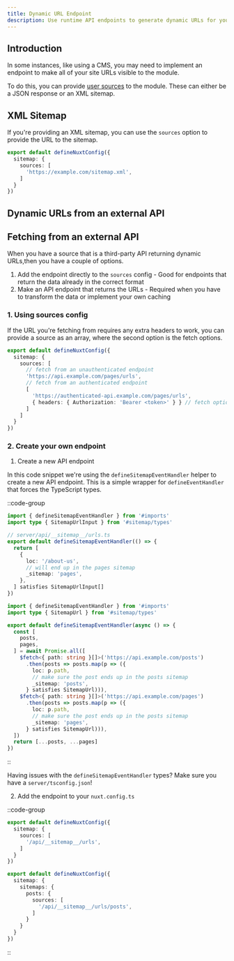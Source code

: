 ```yaml
---
title: Dynamic URL Endpoint
description: Use runtime API endpoints to generate dynamic URLs for your sitemap.
---
```


## Introduction

In some instances, like using a CMS, you may need to implement an endpoint to make
all of your site URLs visible to the module.

To do this, you can provide [user sources](/docs/sitemap/getting-started/data-sources) to the module. These can either be 
a JSON response or an XML sitemap.

## XML Sitemap

If you're providing an XML sitemap, you can use the `sources` option to provide the URL to the sitemap.

```ts [nuxt.config.ts]
export default defineNuxtConfig({
  sitemap: {
    sources: [
      'https://example.com/sitemap.xml',
    ]
  }
})
```

## Dynamic URLs from an external API

## Fetching from an external API

When you have a source that is a third-party API returning dynamic URLs,then you have a couple of options.

1. Add the endpoint directly to the `sources` config - Good for endpoints that return the data already in the correct format
2. Make an API endpoint that returns the URLs - Required when you have to transform the data or implement your own caching

### 1. Using sources config

If the URL you're fetching from requires any extra headers to work, you can provide a source as an array, where the second
option is the fetch options.

```ts [nuxt.config.ts]
export default defineNuxtConfig({
  sitemap: {
    sources: [
      // fetch from an unauthenticated endpoint
      'https://api.example.com/pages/urls',
      // fetch from an authenticated endpoint
      [
        'https://authenticated-api.example.com/pages/urls',
        { headers: { Authorization: 'Bearer <token>' } } // fetch options
      ]
    ]
  }
})
```

### 2. Create your own endpoint

1. Create a new API endpoint

In this code snippet we're using the `defineSitemapEventHandler` helper to create a new API endpoint.
This is a simple wrapper for `defineEventHandler` that forces the TypeScript types.

::code-group

```ts [Simple]
import { defineSitemapEventHandler } from '#imports'
import type { SitemapUrlInput } from '#sitemap/types'

// server/api/__sitemap__/urls.ts
export default defineSitemapEventHandler(() => {
  return [
    {
      loc: '/about-us',
      // will end up in the pages sitemap
      _sitemap: 'pages',
    },
  ] satisfies SitemapUrlInput[]
})
```

```ts [Multiple Sitemaps]
import { defineSitemapEventHandler } from '#imports'
import type { SitemapUrl } from '#sitemap/types'

export default defineSitemapEventHandler(async () => {
  const [
    posts,
    pages,
  ] = await Promise.all([
    $fetch<{ path: string }[]>('https://api.example.com/posts')
      .then(posts => posts.map(p => ({
        loc: p.path,
        // make sure the post ends up in the posts sitemap
        _sitemap: 'posts',
      } satisfies SitemapUrl))),
    $fetch<{ path: string }[]>('https://api.example.com/pages')
      .then(posts => posts.map(p => ({
        loc: p.path,
        // make sure the post ends up in the posts sitemap
        _sitemap: 'pages',
      } satisfies SitemapUrl))),
  ])
  return [...posts, ...pages]
})
```

::

Having issues with the `defineSitemapEventHandler` types? Make sure you have a `server/tsconfig.json`!

2. Add the endpoint to your `nuxt.config.ts`

::code-group

```ts [Single Sitemap Sources]
export default defineNuxtConfig({
  sitemap: {
    sources: [
      '/api/__sitemap__/urls',
    ]
  }
})
```

```ts [Multi Sitemap Sources]
export default defineNuxtConfig({
  sitemap: {
    sitemaps: {
      posts: {
        sources: [
          '/api/__sitemap__/urls/posts',
        ]
      }
    }
  }
})
```

::
